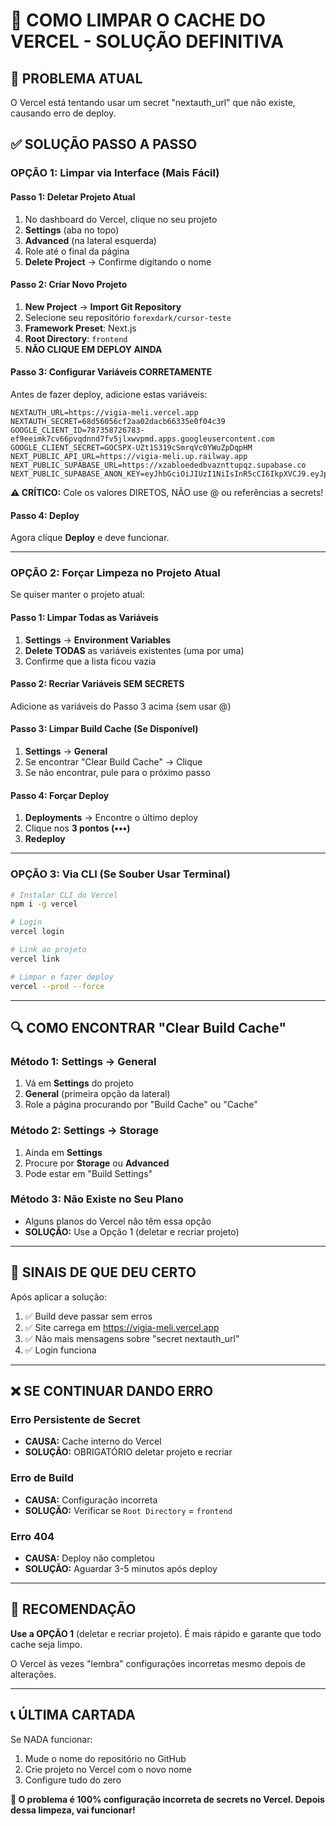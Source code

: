 # 🧹 COMO LIMPAR O CACHE DO VERCEL - SOLUÇÃO DEFINITIVA

## 🚨 **PROBLEMA ATUAL**
O Vercel está tentando usar um secret "nextauth_url" que não existe, causando erro de deploy.

## ✅ **SOLUÇÃO PASSO A PASSO**

### **OPÇÃO 1: Limpar via Interface (Mais Fácil)**

#### **Passo 1: Deletar Projeto Atual**
1. No dashboard do Vercel, clique no seu projeto
2. **Settings** (aba no topo)
3. **Advanced** (na lateral esquerda)
4. Role até o final da página
5. **Delete Project** → Confirme digitando o nome

#### **Passo 2: Criar Novo Projeto**
1. **New Project** → **Import Git Repository**
2. Selecione seu repositório `forexdark/cursor-teste`
3. **Framework Preset**: Next.js
4. **Root Directory**: `frontend`
5. **NÃO CLIQUE EM DEPLOY AINDA**

#### **Passo 3: Configurar Variáveis CORRETAMENTE**
Antes de fazer deploy, adicione estas variáveis:

```env
NEXTAUTH_URL=https://vigia-meli.vercel.app
NEXTAUTH_SECRET=68d56056cf2aa02dacb66335e0f04c39
GOOGLE_CLIENT_ID=787358726783-ef9eeimk7cv66pvqdnnd7fv5jlxwvpmd.apps.googleusercontent.com
GOOGLE_CLIENT_SECRET=GOCSPX-UZt1S319cSmrqVc0YWuZpDqpHM
NEXT_PUBLIC_API_URL=https://vigia-meli.up.railway.app
NEXT_PUBLIC_SUPABASE_URL=https://xzabloededbvaznttupqz.supabase.co
NEXT_PUBLIC_SUPABASE_ANON_KEY=eyJhbGciOiJIUzI1NiIsInR5cCI6IkpXVCJ9.eyJpc3MiOiJzdXBhYmFzZSIsInJlZiI6Inh6YWJsb2RlZGJ2YXpudHR1cHF6Iiwicm9sZSI6ImFub24iLCJpYXQiOjE3MzU5MjM0NzYsImV4cCI6MjA1MTQ5OTQ3Nn0.MO8lWLMJcCFLRGsRr7tF5eHhVRwDfRrN_3S4g2E7AcE
```

**⚠️ CRÍTICO:** Cole os valores DIRETOS, NÃO use @ ou referências a secrets!

#### **Passo 4: Deploy**
Agora clique **Deploy** e deve funcionar.

---

### **OPÇÃO 2: Forçar Limpeza no Projeto Atual**

Se quiser manter o projeto atual:

#### **Passo 1: Limpar Todas as Variáveis**
1. **Settings** → **Environment Variables**
2. **Delete TODAS** as variáveis existentes (uma por uma)
3. Confirme que a lista ficou vazia

#### **Passo 2: Recriar Variáveis SEM SECRETS**
Adicione as variáveis do Passo 3 acima (sem usar @)

#### **Passo 3: Limpar Build Cache (Se Disponível)**
1. **Settings** → **General**
2. Se encontrar "Clear Build Cache" → Clique
3. Se não encontrar, pule para o próximo passo

#### **Passo 4: Forçar Deploy**
1. **Deployments** → Encontre o último deploy
2. Clique nos **3 pontos (•••)** 
3. **Redeploy**

---

### **OPÇÃO 3: Via CLI (Se Souber Usar Terminal)**

```bash
# Instalar CLI do Vercel
npm i -g vercel

# Login
vercel login

# Link ao projeto
vercel link

# Limpar e fazer deploy
vercel --prod --force
```

---

## 🔍 **COMO ENCONTRAR "Clear Build Cache"**

### **Método 1: Settings → General**
1. Vá em **Settings** do projeto
2. **General** (primeira opção da lateral)
3. Role a página procurando por "Build Cache" ou "Cache"

### **Método 2: Settings → Storage**
1. Ainda em **Settings**
2. Procure por **Storage** ou **Advanced**
3. Pode estar em "Build Settings"

### **Método 3: Não Existe no Seu Plano**
- Alguns planos do Vercel não têm essa opção
- **SOLUÇÃO:** Use a Opção 1 (deletar e recriar projeto)

---

## 🎯 **SINAIS DE QUE DEU CERTO**

Após aplicar a solução:
1. ✅ Build deve passar sem erros
2. ✅ Site carrega em https://vigia-meli.vercel.app
3. ✅ Não mais mensagens sobre "secret nextauth_url"
4. ✅ Login funciona

---

## ❌ **SE CONTINUAR DANDO ERRO**

### **Erro Persistente de Secret**
- **CAUSA:** Cache interno do Vercel
- **SOLUÇÃO:** OBRIGATÓRIO deletar projeto e recriar

### **Erro de Build**
- **CAUSA:** Configuração incorreta
- **SOLUÇÃO:** Verificar se `Root Directory` = `frontend`

### **Erro 404**
- **CAUSA:** Deploy não completou
- **SOLUÇÃO:** Aguardar 3-5 minutos após deploy

---

## 🚀 **RECOMENDAÇÃO**

**Use a OPÇÃO 1** (deletar e recriar projeto). É mais rápido e garante que todo cache seja limpo.

O Vercel às vezes "lembra" configurações incorretas mesmo depois de alterações.

---

## 📞 **ÚLTIMA CARTADA**

Se NADA funcionar:
1. Mude o nome do repositório no GitHub
2. Crie projeto no Vercel com o novo nome
3. Configure tudo do zero

**🎯 O problema é 100% configuração incorreta de secrets no Vercel. Depois dessa limpeza, vai funcionar!**